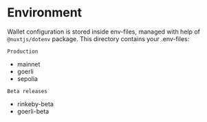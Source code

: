 # Environment

Wallet configuration is stored inside env-files, managed with help of ```@nuxtjs/dotenv``` package.
This directory contains your .env-files:

`Production`
* mainnet
* goerli
* sepolia

`Beta releases`
* rinkeby-beta
* goerli-beta
